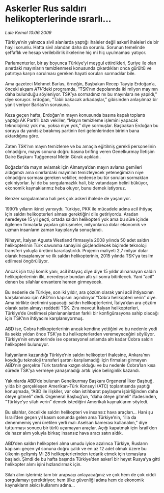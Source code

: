# Askerler Rus saldırı helikopterlerinde ısrarlı...

*Lale Kemal 10.06.2009*

<div class="taraf_structure_2col_1zq">
<div class="margen_n">



 <p>Türkiye’nin yalnızca sivil alanlarda yaptığı ihaleler değil askerî ihaleleri de bir hayli sorunlu. Hatta sivil alandan daha da sorunlu. Sorunun temelinde şeffaflık ve hesap verilebilirlik ilkelerine hiç mi hiç uyulmaması yatıyor. <br/><br/>Parlamenterler, bir ay boyunca Türkiye’yi meşgul ettirdikleri, Suriye ile olan sınırdaki mayınların temizlenmesi konusunda çıkardıkları onca gürültü ve patırtıya karşın sorulması gereken hayati soruları sormadılar bile. <br/><br/>Ama gazeteci Mehmet Barlas, örneğin, Başbakan Recep Tayyip Erdoğan’a, önceki akşam <i>ATV</i>’deki programda, “TSK’nın depolarında iki milyon mayının daha bulunduğu söyleniyor. TSK’ya sormadınız mı bu mayınlara ne yapıldı,” diye soruyor. Erdoğan, “Tabii bakacak arkadaşlar,” gibisinden anlaşılmaz bir yanıt veriyor Barlas’ın sorusuna. <br/><br/>Keza geçen hafta, Erdoğan’ın mayın konusunda basına kapalı toplantı yaptığı AK Parti’li bazı vekiller, “Mayın temizleme işlemini yapacak teknolojimiz yok mu, yoksa niye yok,” diye sormuşlar. Başbakan Erdoğan bu soruyu da yanıtsız bırakmış partinin ileri gelenlerinden birinin bana aktardığına göre. <br/><br/>Zaten TSK’nın mayın temizleme ve bu amaçla eğitilmiş gerekli personelinin olmadığını, mayıs sonuna doğru basına brifing veren Genelkurmay İletişim Daire Başkanı Tuğgeneral Metin Gürak açıkladı. <br/><br/>Boğazlar’da mayın avlamak için Almanya’dan mayın avlama gemileri aldığımızı ama sınırlardaki mayınları temizleyecek yeteneğimizin niye olmadığını sorması gereken vekiller, nedense bu tür soruları sormaktan çekiniyorlar. İyi de bu sorgulamazlık hali, biz vatandaşın belini büküyor, ekonomik kaynaklarımız heba oluyor, bunu demek istiyoruz. <br/><br/>Benzer sorgulamama hali pek çok askerî ihalede de yaşanıyor. <br/><br/>1990’lı yılların ikinci yarısıydı. Türkiye, PKK ile mücadele adına acil ihtiyaç için saldırı helikopterleri alması gerektiğini dile getiriyordu. Aradan neredeyse 15 yıl geçti, ortada saldırı helikopteri yok ama bu süre içinde ilgilenen firmalarla yapılan görüşmeler, milyonlarca dolar ekonomik ve uzman insanların zaman kayıplarıyla sonuçlandı. <br/><br/>Nihayet, İtalyan Agusta Westland firmasıyla 2008 yılında 50 adet saldırı helikopterinin Türk savunma sanayiini güçlendirecek biçimde teknoloji transferi yoluyla üretimi kararlaştırıldı. Projenin maliyeti 2,7 milyar dolar olarak hesaplanıyor ve ilk saldırı helikopterinin, 2015 yılında TSK’ya teslim edilmesi öngörülüyor. <br/><br/>Ancak işin traji komik yanı, acil ihtayaç diye diye 15 yıldır alınamayan saldırı helikopterlerinin ilki, neredeyse bundan altı yıl sonra bitirilecek. Yani “acil” denen bu silahlar envantere hemen girmeyecek. <br/><br/>Bu nedenle de Türkiye, son iki yıldır, ara çözüm olarak yani acil ihtiyacının karşılanması için ABD’nin kapısını aşındırıyor “Cobra helikopteri verin” diye. Ama birlikte üretimini yapacağı saldırı helikopterlerini, İtalya’dan ara çözüm olarak satın almayı reddetti TSK. Zira mevcut İtalyan helikopterleri, Türkiye’de üretilmesi planlananlardan farklı bir konfigürasyona sahip olacağı için TSK’nın ihtiyacını karşılamıyormuş. <br/><br/>ABD ise, Cobra helikopterlerinin ancak kendine yettiğini ve bu nedenle yedi ila sekiz yıldan önce TSK’ya bu helikopterlerden veremeyeceğini söylüyor. Türkiye’nin envanterinde ise operasyonel anlamda altı kadar Cobra saldırı helikopteri bulunuyor. <br/><br/>İtalyanların kazandığı Türkiye’nin saldırı helikopteri ihalesine, Ankara’nın koyduğu teknoloji transferi şartını karşılamadığı için firmaları girmeyen ABD’nin gerçekte Türk tarafına kızgın olduğu ve bu nedenle Cobra’ları kısa sürede TSK’ya vermeye yanaşmadığı artık iyice belirginlik kazandı. <br/><br/>Yakınlarda ABD’de bulunan Genelkurmay Başkanı Orgeneral İlker Başbuğ, yılda bir gerçekleşen Amerikan-Türk Konseyi (ATC) toplantısında yaptığı konuşmada, “ABD ile ilişkiler, var olan istihbarat paylaşımı işbirliğinden daha öteye gitmeli” dedi. Orgeneral Başbuğ’un, “daha öteye gitmeli” ifadesinden, “Türkiye’ye silah verin” demek istediğini Amerikalı kaynaklarım söyledi. <br/><br/>Bu silahlar, öncelikle saldırı helikopteri ve insansız hava araçları... Hani şu İsrail’den geçen yıl kasım sonunda gelen ama Türkiye’nin, “illa da denenmemiş yeni üretilen yerli malı Aselsan kamerası kullanalım,” diye tutturması sonucu bir türlü uçamayan araçlar. Açığı kapatmak için İsrail’den de hazır alım yoluyla birkaç insansız hava aracı satın aldık. <br/><br/>ABD’den saldırı helikopteri alma umudu iyice azalınca Türkiye, Rusların kapısını geçen yıl sonuna doğru çaldı ve en az 12 adet olmak üzere bu ülkenin gelişmiş Mi 28 helikopterlerinden tedarik etmek için temaslara başladı. Şimdi de bu hafta başında Türkiye’den askerî bir heyet Rusya’ya gitti helikopter alımı işini hızlandırmak için. <br/><br/>Silah alım işlerimiz tam bir arapsaçı anlayacağınız ve çok hem de çok ciddi sorgulamayı gerektiriyor; hem ülke güvenliği adına hem de ekonomik kaynakların akılcı kullanımı adına...</p>
<br/>
<br/>
<br/>



<br/>


<div id="taraf_not">
</div>

</div>


</div>
